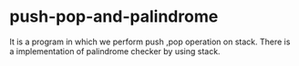 # push-pop-and-palindrome
It is a program in which we perform push ,pop operation on stack.
There is a implementation of palindrome checker by using stack.
